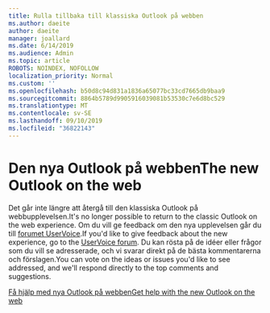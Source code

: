 ```yaml
---
title: Rulla tillbaka till klassiska Outlook på webben
ms.author: daeite
author: daeite
manager: joallard
ms.date: 6/14/2019
ms.audience: Admin
ms.topic: article
ROBOTS: NOINDEX, NOFOLLOW
localization_priority: Normal
ms.custom: ''
ms.openlocfilehash: b50d8c94d831a1836a65077bc33cd7665db9baa9
ms.sourcegitcommit: 8864b5789d9905916039081b53530c7e6d8bc529
ms.translationtype: MT
ms.contentlocale: sv-SE
ms.lasthandoff: 09/10/2019
ms.locfileid: "36822143"
---
```

# <a name="the-new-outlook-on-the-web"></a><span data-ttu-id="20a1d-102">Den nya Outlook på webben</span><span class="sxs-lookup"><span data-stu-id="20a1d-102">The new Outlook on the web</span></span>

<span data-ttu-id="20a1d-103">Det går inte längre att återgå till den klassiska Outlook på webbupplevelsen.</span><span class="sxs-lookup"><span data-stu-id="20a1d-103">It's no longer possible to return to the classic Outlook on the web experience.</span></span> <span data-ttu-id="20a1d-104">Om du vill ge feedback om den nya upplevelsen går du till [forumet UserVoice](https://go.microsoft.com/fwlink/?linkid=2103182).</span><span class="sxs-lookup"><span data-stu-id="20a1d-104">If you'd like to give feedback about the new experience, go to the [UserVoice forum](https://go.microsoft.com/fwlink/?linkid=2103182).</span></span> <span data-ttu-id="20a1d-105">Du kan rösta på de idéer eller frågor som du vill se adresserade, och vi svarar direkt på de bästa kommentarerna och förslagen.</span><span class="sxs-lookup"><span data-stu-id="20a1d-105">You can vote on the ideas or issues you'd like to see addressed, and we'll respond directly to the top comments and suggestions.</span></span>

[<span data-ttu-id="20a1d-106">Få hjälp med nya Outlook på webben</span><span class="sxs-lookup"><span data-stu-id="20a1d-106">Get help with the new Outlook on the web</span></span>](https://support.office.com/article/017014cd-2ad0-41ab-8473-6bd8c349d4f8)